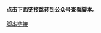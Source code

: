 #### 点击下面链接跳转到公众号查看脚本。
[脚本链接](http://mp.weixin.qq.com/s?__biz=MzI2NDYyMDgwOA==&mid=100000206&idx=8&sn=1499b9bacb19b97134c626f236e197bb&chksm=6aa89fa95ddf16bfa58fe8e7c6273d9556971b40aaed4e2e24148173d5023c22fd62dbd50832#rd)
